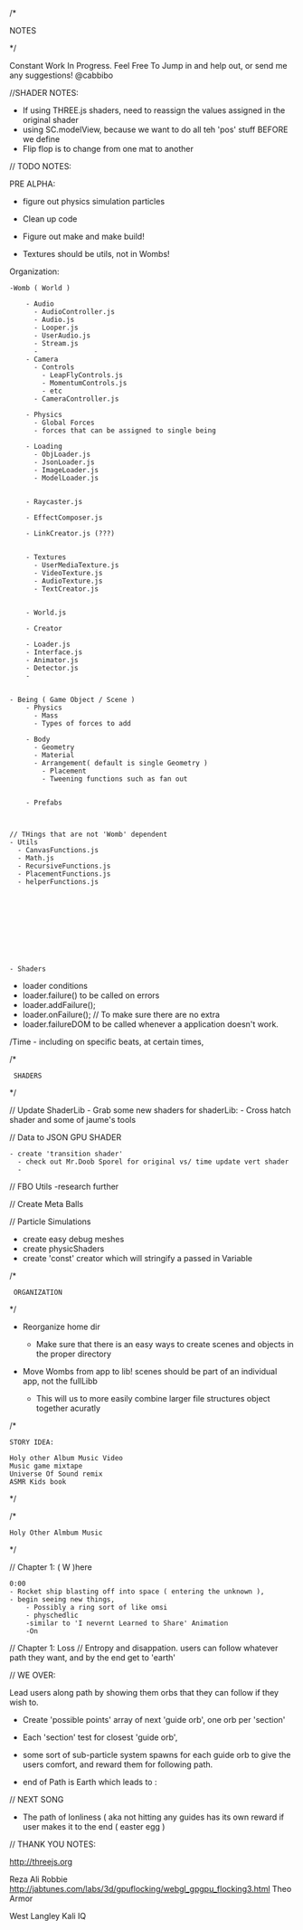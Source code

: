 
/*

   NOTES

*/

Constant Work In Progress. Feel Free To Jump in and help out, or send me any suggestions!
@cabbibo


//SHADER NOTES:

  - If using THREE.js shaders, need to reassign the values assigned in the original shader
  - using SC.modelView, because we want to do all teh 'pos' stuff BEFORE we define
  - Flip flop is to change from one mat to another


// TODO NOTES:




  PRE ALPHA:

  - figure out physics simulation particles
  - Clean up code
  - Figure out make and make build!


  - Textures should be utils, not in Wombs!


  Organization:

    -Womb ( World )
        
        - Audio
          - AudioController.js
          - Audio.js
          - Looper.js
          - UserAudio.js
          - Stream.js
          - 
        - Camera
          - Controls
            - LeapFlyControls.js
            - MomentumControls.js
            - etc
          - CameraController.js

        - Physics
          - Global Forces
          - forces that can be assigned to single being

        - Loading
          - ObjLoader.js
          - JsonLoader.js
          - ImageLoader.js
          - ModelLoader.js


        - Raycaster.js
      
        - EffectComposer.js
  
        - LinkCreator.js (???)
        

        - Textures
          - UserMediaTexture.js
          - VideoTexture.js
          - AudioTexture.js
          - TextCreator.js


        - World.js
        
        - Creator

        - Loader.js
        - Interface.js
        - Animator.js
        - Detector.js
        - 
      

    - Being ( Game Object / Scene )
        - Physics
          - Mass
          - Types of forces to add

        - Body
          - Geometry
          - Material
          - Arrangement( default is single Geometry )
            - Placement
            - Tweening functions such as fan out


        - Prefabs
          


    // THings that are not 'Womb' dependent
    - Utils
      - CanvasFunctions.js
      - Math.js
      - RecursiveFunctions.js
      - PlacementFunctions.js
      - helperFunctions.js










    - Shaders

      

  - loader conditions
  - loader.failure() to be called on errors
  - loader.addFailure();
  - loader.onFailure();   // To make sure there are no extra
  - loader.failureDOM to be called whenever a application doesn't work.


  /Time
      - including on specific beats, at certain times, 






  /*

     SHADERS

  */

  // Update ShaderLib
    - Grab some new shaders for shaderLib:
    - Cross hatch shader and some of jaume's tools
      
  // Data to JSON GPU SHADER
  
    - create 'transition shader'
      - check out Mr.Doob Sporel for original vs/ time update vert shader
      - 

  // FBO Utils 
      -research further



  // Create Meta Balls


  // Particle Simulations
  - create easy debug meshes
  - create physicShaders
  - create 'const' creator which will stringify a passed in Variable



  /*

     ORGANIZATION

  */

  - Reorganize home dir
    - Make sure that there is an easy ways to create scenes and objects in the proper directory


  - Move Wombs from app to lib!
    scenes should be part of an individual app, not the fullLibb
    - This will us to more easily combine larger file structures object together acuratly



  /*

    STORY IDEA:

    Holy other Album Music Video
    Music game mixtape
    Universe Of Sound remix
    ASMR Kids book

    

  */


  /*

    Holy Other Almbum Music 

  */

  // Chapter 1: ( W )here

    0:00
    - Rocket ship blasting off into space ( entering the unknown ), 
    - begin seeing new things,
        - Possibly a ring sort of like omsi
        - physchedlic 
        -similar to 'I nevernt Learned to Share' Animation
        -On 


  // Chapter 1: Loss
  // Entropy and disappation. 
  users can follow whatever path they want, and by the end get to 'earth'



  // WE OVER:

  Lead users along path by showing them orbs that they can follow if they wish to.
  - Create 'possible points' array of next 'guide orb', one orb per 'section'
  - Each 'section' test for closest 'guide orb',
  - some sort of sub-particle system spawns for each guide orb to give the users comfort,
    and reward them for following path. 


  - end of Path is Earth which leads to :


 
  // NEXT SONG

  - The path of lonliness ( aka not hitting any guides has its own reward if user makes it to the end ( 
        easter egg )
  
  
  // THANK YOU NOTES:

  http://threejs.org

  Reza Ali
  Robbie
  http://jabtunes.com/labs/3d/gpuflocking/webgl_gpgpu_flocking3.html
  Theo Armor

  West Langley
  Kali
  IQ




   
